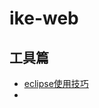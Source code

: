 # ike-web

## 工具篇
- [eclipse使用技巧](https://github.com/51SL/ike-web/tree/main/note/A0_工具篇/01-eclipse使用技巧.md)
- 